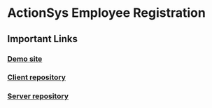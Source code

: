 # ActionSys Employee Registration

## Important Links

### [Demo site]()

### [Client repository](https://github.com/AngeloRai/actionsys-client)

### [Server repository](https://github.com/AngeloRai/actionsys-server)

